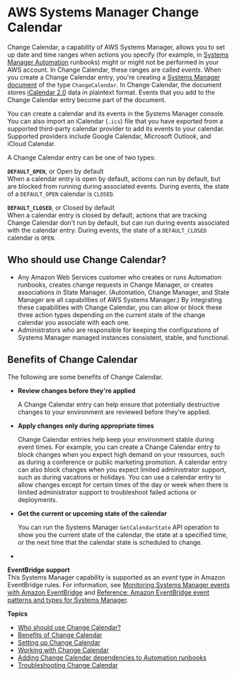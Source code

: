 # AWS Systems Manager Change Calendar<a name="systems-manager-change-calendar"></a>

Change Calendar, a capability of AWS Systems Manager, allows you to set up date and time ranges when actions you specify \(for example, in [Systems Manager Automation](systems-manager-automation.md) runbooks\) might or might not be performed in your AWS account\. In Change Calendar, these ranges are called *events*\. When you create a Change Calendar entry, you're creating a [Systems Manager document](sysman-ssm-docs.md) of the type `ChangeCalendar`\. In Change Calendar, the document stores [iCalendar 2\.0](https://icalendar.org/) data in plaintext format\. Events that you add to the Change Calendar entry become part of the document\.

You can create a calendar and its events in the Systems Manager console\. You can also import an iCalendar \(`.ics`\) file that you have exported from a supported third\-party calendar provider to add its events to your calendar\. Supported providers include Google Calendar, Microsoft Outlook, and iCloud Calendar\.

A Change Calendar entry can be one of two types:

**`DEFAULT_OPEN`**, or Open by default  
When a calendar entry is open by default, actions can run by default, but are blocked from running during associated events\. During events, the state of a `DEFAULT_OPEN` calendar is `CLOSED`\.

**`DEFAULT_CLOSED`**, or Closed by default  
When a calendar entry is closed by default, actions that are tracking Change Calendar don't run by default, but can run during events associated with the calendar entry\. During events, the state of a `DEFAULT_CLOSED` calendar is `OPEN`\.

## Who should use Change Calendar?<a name="systems-manager-change-calendar-who"></a>
+ Any Amazon Web Services customer who creates or runs Automation runbooks, creates change requests in Change Manager, or creates associations in State Manager\. \(Automation, Change Manager, and State Manager are all capabilities of AWS Systems Manager\.\) By integrating these capabilities with Change Calendar, you can allow or block these three action types depending on the current state of the change calendar you associate with each one\.
+ Administrators who are responsible for keeping the configurations of Systems Manager managed instances consistent, stable, and functional\.

## Benefits of Change Calendar<a name="systems-manager-change-calendar-benefits"></a>

The following are some benefits of Change Calendar\.
+ **Review changes before they're applied**

  A Change Calendar entry can help ensure that potentially destructive changes to your environment are reviewed before they're applied\.
+ **Apply changes only during appropriate times**

  Change Calendar entries help keep your environment stable during event times\. For example, you can create a Change Calendar entry to block changes when you expect high demand on your resources, such as during a conference or public marketing promotion\. A calendar entry can also block changes when you expect limited administrator support, such as during vacations or holidays\. You can use a calendar entry to allow changes except for certain times of the day or week when there is limited administrator support to troubleshoot failed actions or deployments\.
+ **Get the current or upcoming state of the calendar**

  You can run the Systems Manager `GetCalendarState` API operation to show you the current state of the calendar, the state at a specified time, or the next time that the calendar state is scheduled to change\.
+ 

**EventBridge support**  
This Systems Manager capability is supported as an *event* type in Amazon EventBridge rules\. For information, see [Monitoring Systems Manager events with Amazon EventBridge](monitoring-eventbridge-events.md) and [Reference: Amazon EventBridge event patterns and types for Systems Manager](reference-eventbridge-events.md)\.

**Topics**
+ [Who should use Change Calendar?](#systems-manager-change-calendar-who)
+ [Benefits of Change Calendar](#systems-manager-change-calendar-benefits)
+ [Setting up Change Calendar](systems-manager-change-calendar-prereqs.md)
+ [Working with Change Calendar](systems-manager-change-calendar-working.md)
+ [Adding Change Calendar dependencies to Automation runbooks](systems-manager-change-calendar-automations.md)
+ [Troubleshooting Change Calendar](change-calendar-troubleshooting.md)